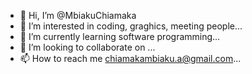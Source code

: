 - 👋 Hi, I’m @MbiakuChiamaka
- 👀 I’m interested in coding, graghics, meeting people...
- 🌱 I’m currently learning software programming...
- 💞️ I’m looking to collaborate on ...
- 📫 How to reach me chiamakambiaku.a@gmail.com...

<!---
MbiakuChiamaka/MbiakuChiamaka is a ✨ special ✨ repository because its `README.md` (this file) appears on your GitHub profile.
You can click the Preview link to take a look at your changes.
--->
